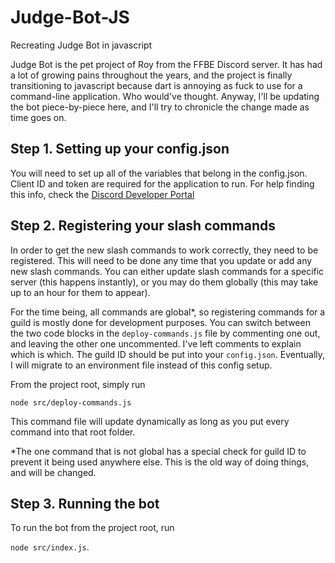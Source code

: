 # Judge-Bot-JS
 Recreating Judge Bot in javascript

 Judge Bot is the pet project of Roy from the FFBE Discord server. It has had a lot of growing pains throughout the years, and the project is finally transitioning to javascript because dart is annoying as fuck to use for a command-line application. Who would've thought. Anyway, I'll be updating the bot piece-by-piece here, and I'll try to chronicle the change made as time goes on.

## Step 1. Setting up your config.json
You will need to set up all of the variables that belong in the config.json. Client ID and token are required for the application to run. For help finding this info, check the [Discord Developer Portal][1]

## Step 2. Registering your slash commands

In order to get the new slash commands to work correctly, they need to be registered. This will need to be done any time that you update or add any new slash commands. You can either update slash commands for a specific server (this happens instantly), or you may do them globally (this may take up to an hour for them to appear). 

For the time being, all commands are global*, so registering commands for a guild is mostly done for development purposes. You can switch between the two code blocks in the `deploy-commands.js` file by commenting one out, and leaving the other one uncommented. I've left comments to explain which is which. The guild ID should be put into your `config.json`. Eventually, I will migrate to an environment file instead of this config setup.

From the project root, simply run 

`node src/deploy-commands.js`

 This command file will update dynamically as long as you put every command into that root folder.


 *The one command that is not global has a special check for guild ID to prevent it being used anywhere else. This is the old way of doing things, and will be changed.

## Step 3. Running the bot

To run the bot from the project root, run 

`node src/index.js`.


[1]: https://discord.com/developers/docs/intro